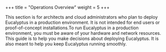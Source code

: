 +++
title = "Operations Overview"
weight = 5
+++

This section is for architects and cloud administrators who plan to deploy Eucalyptus in a production environment. It is not intended for end users or proof-of-concept installations.To run Eucalyptus in a production environment, you must be aware of your hardware and network resources. This guide is to help you make decisions about deploying Eucalyptus. It is also meant to help you keep Eucalyptus running smoothly. 

